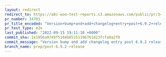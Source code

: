 ```yaml
---
layout: redirect
redirect_to: https://a8c-woo-test-reports.s3.amazonaws.com/public/pr/34701/e2e/index.html
pr_number: 34701
pr_title_encoded: "Version+bump+and+add+changelog+entry+post+6.9.2+release"
pr_test_type: e2e
last_published: "2022-09-15 19:11:18 +0000"
commit_sha: 1e1056a9749f5184b85151196761d23fcfa0a2f0
commit_message: "Version bump and add changelog entry post 6.9.2 release"
branch_name: prep/post-6.9.2-release
---
```

